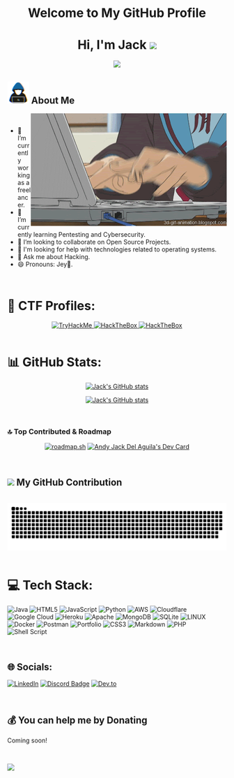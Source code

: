 <h1 align="center">
    <br>
    Welcome to My GitHub Profile 
    <br>
</h1>

<h1 align="center"><b>Hi, I'm Jack </b><img src="https://media.giphy.com/media/hvRJCLFzcasrR4ia7z/giphy.gif" width="35"></h1>

<p align="center">
  <a href="https://github.com/DenverCoder1/readme-typing-svg">
    <img src="https://readme-typing-svg.herokuapp.com?font=Time+New+Roman&color=cyan&size=25&center=true&vCenter=true&width=600&height=100&lines=Cybersecurity+Student,;Bug+Bounty+Hunter,;Content+Writer,;Active+Learner/Researcher..<3">
  </a>
</p>

## <picture><img src="https://github.com/jackby03/jackby03/blob/main/assets/about_me.gif" width="50px"></picture> **About Me**
<picture><img align="right" src="https://github.com/jackby03/jackby03/blob/main/assets/typing.gif"></picture>

<br>

- 🔭 I’m currently working as a freelancer.
- 🌱 I’m currently learning Pentesting and Cybersecurity.
- 👯 I’m looking to collaborate on Open Source Projects.
- 🤔 I'm looking for help with technologies related to operating systems.
- 💬 Ask me about Hacking.
- 😄 Pronouns: Jey🦝.

<br>

# :triangular_flag_on_post: CTF Profiles:

<div align="center">
    <a href="https://tryhackme.com/p/jackby03">
        <img src="https://tryhackme-badges.s3.amazonaws.com/jackby03.png" alt="TryHackMe">
    </a>
    <a href="https://app.hackthebox.com/profile/1529885">
        <img src="https://www.hackthebox.com/badge/image/1529885" alt="HackTheBox">
    </a>
    <a href="https://app.hackthebox.com/profile/1890610">
        <img src="https://www.hackthebox.com/badge/image/1890610" alt="HackTheBox">
    </a>
</div>

<br>

# 📊 GitHub Stats:
<p align="center">
  <a href="https://github.com/jackby03/github-readme-stats">
    <img src="https://github-readme-stats.vercel.app/api?username=jackby03&show_icons=true&theme=tokyonight" alt="Jack's GitHub stats">
  </a>
</p>
<p align="center">
    <a href="https://github.com/jackby03/github-readme-stats">
        <img src="https://github-contributor-stats.vercel.app/api?username=jackby03&limit=5&theme=tokyonight&combine_all_yearly_contributions=true" alt="Jack's GitHub stats">
    </a>
</p>
<br>

### 🔝 Top Contributed & Roadmap

<p align="center">
  <a href="https://roadmap.sh"><img src="https://roadmap.sh/card/tall/65712e745145316d25caab41?variant=dark" alt="roadmap.sh"/></a>
  <a href="https://app.daily.dev/jackby03"><img height=400 width=300 src="https://api.daily.dev/devcards/v2/oXUS4Eo6wqvYMdXsq6Qwm.png?r=eo9" width="356" alt="Andy Jack Del Aguila's Dev Card"/></a>
</p>

<br>

## <img src="https://media.giphy.com/media/iY8CRBdQXODJSCERIr/giphy.gif" width="35"><b> My GitHub Contribution </b>
<br>

<div align="center">
  <a href="https://github.com/MdAmiruddin/MdAmiruddin">
    <img src="https://github.com/MdAmiruddin/MdAmiruddin/blob/main/Assets/gridsnake.svg" alt="snake"/>
  </a>
</div>
<br>


# 💻 Tech Stack:
![Java](https://img.shields.io/badge/java-%23ED8B00.svg?style=plastic&logo=java&logoColor=white) ![HTML5](https://img.shields.io/badge/html5-%23E34F26.svg?style=plastic&logo=html5&logoColor=white) ![JavaScript](https://img.shields.io/badge/javascript-%23323330.svg?style=plastic&logo=javascript&logoColor=%23F7DF1E) ![Python](https://img.shields.io/badge/python-3670A0?style=plastic&logo=python&logoColor=ffdd54) ![AWS](https://img.shields.io/badge/AWS-%23FF9900.svg?style=plastic&logo=amazon-aws&logoColor=white) ![Cloudflare](https://img.shields.io/badge/Cloudflare-F38020?style=plastic&logo=Cloudflare&logoColor=white) ![Google Cloud](https://img.shields.io/badge/Google%20Cloud-%234285F4.svg?style=plastic&logo=google-cloud&logoColor=white) ![Heroku](https://img.shields.io/badge/heroku-%23430098.svg?style=plastic&logo=heroku&logoColor=white) ![Apache](https://img.shields.io/badge/apache-%23D42029.svg?style=plastic&logo=apache&logoColor=white) ![MongoDB](https://img.shields.io/badge/MongoDB-%234ea94b.svg?style=plastic&logo=mongodb&logoColor=white) ![SQLite](https://img.shields.io/badge/sqlite-%2307405e.svg?style=plastic&logo=sqlite&logoColor=white) ![LINUX](https://img.shields.io/badge/Linux-FCC624?style=plastic&logo=linux&logoColor=black) ![Docker](https://img.shields.io/badge/docker-%230db7ed.svg?style=plastic&logo=docker&logoColor=white) ![Postman](https://img.shields.io/badge/Postman-FF6C37?style=plastic&logo=postman&logoColor=white) ![Portfolio](https://img.shields.io/badge/Portfolio-%23000000.svg?style=plastic&logo=firefox&logoColor=#FF7139) ![CSS3](https://img.shields.io/badge/css3-%231572B6.svg?style=plastic&logo=css3&logoColor=white) ![Markdown](https://img.shields.io/badge/markdown-%23000000.svg?style=plastic&logo=markdown&logoColor=white) ![PHP](https://img.shields.io/badge/php-%23777BB4.svg?style=plastic&logo=php&logoColor=white) ![Shell Script](https://img.shields.io/badge/shell_script-%23121011.svg?style=plastic&logo=gnu-bash&logoColor=white)


<br>

## 🌐 Socials:

[![LinkedIn](https://img.shields.io/badge/LinkedIn-%230077B5.svg?logo=linkedin&logoColor=white)](https://www.linkedin.com/in/jackdelaguilavilla03)
[![Discord Badge](https://img.shields.io/badge/Discord-5865F2?logo=discord&logoColor=fff&style=flat)](http://discordapp.com/users/442354382412054539)
[![Dev.to](https://img.shields.io/badge/dev.to-0A0A0A?style=for-the-badge&logo=dev.to&logoColor=white)]()


<br>
  
## 💰 You can help me by Donating
Coming soon!

<br>

[![](https://visitcount.itsvg.in/api?id=jackdelaguilavilla03&label=Profile%20Views&pretty=true)](https://visitcount.itsvg.in)
